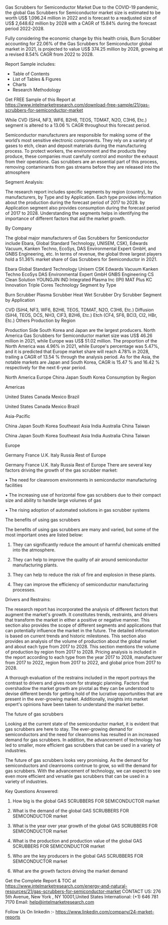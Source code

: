 Gas Scrubbers for Semiconductor Market 
Due to the COVID-19 pandemic, the global Gas Scrubbers for Semiconductor market size is estimated to be worth US$ 1,096.24 million in 2022 and is forecast to a readjusted size of US$ 2,648.62 million by 2028 with a CAGR of 15.84% during the forecast period 2022-2028.



Fully considering the economic change by this health crisis, Burn Scrubber accounting for 22.06% of the Gas Scrubbers for Semiconductor global market in 2021, is projected to value US$ 374.25 million by 2028, growing at a revised 8.54% CAGR from 2022 to 2028.

Report Sample includes:
- Table of Contents
- List of Tables & Figures
- Charts
- Research Methodology

Get FREE Sample of this Report at https://www.intelmarketresearch.com/download-free-sample/21/gas-scrubbers-for-semiconductor-market








While CVD (SiH4, NF3, WF6, B2H6, TEOS, TDMAT, N2O, C3H6, Etc.) segment is altered to a 13.06 % CAGR throughout this forecast period.



Semiconductor manufacturers are responsible for making some of the world’s most sensitive electronic components. They rely on a variety of gases to etch, clean and deposit materials during the manufacturing process. To protect workers, the environment and the products they produce, these companies must carefully control and monitor the exhaust from their operations. Gas scrubbers are an essential part of this process, removing contaminants from gas streams before they are released into the atmosphere

Segment Analysis:



The research report includes specific segments by region (country), by manufacturers, by Type and by Application. Each type provides information about the production during the forecast period of 2017 to 2028. by Application segment also provides consumption during the forecast period of 2017 to 2028. Understanding the segments helps in identifying the importance of different factors that aid the market growth.

By Company



The global major manufacturers of Gas Scrubbers for Semiconductor include Ebara, Global Standard Technology, UNISEM, CSK), Edwards Vacuum, Kanken Techno, EcoSys, DAS Environmental Expert GmbH, and GNBS Engineering, etc. In terms of revenue, the global three largest players hold a 51.36% market share of Gas Scrubbers for Semiconductor in 2021.



Ebara
Global Standard Technology
Unisem
CSK
Edwards Vacuum
Kanken Techno
EcoSys
DAS Environmental Expert GmbH
GNBS Engineering
CS Clean Solution
YOUNGJIN IND
Integrated Plasma Inc (IPI)
MAT Plus
KC Innovation
Triple Cores Technology
Segment by Type



Burn Scrubber
Plasma Scrubber
Heat Wet Scrubber
Dry Scrubber
Segment by Application



CVD (SiH4, NF3, WF6, B2H6, TEOS, TDMAT, N2O, C3H6, Etc.)
Diffusion (SiH4, TEOS, DCS, NH3, ClF3, B2H6, Etc.)
Etch (CF4, SF6, BCl3, Cl2, HBr, Etc.)
Others
Production by Region



Production Side South Korea and Japan are the largest producers. North America Gas Scrubbers for Semiconductor market size was US$ 46.26 million in 2021, while Europe was US$ 51.02 million. The proportion of the North America was 4.96% in 2021, while Europe's percentage was 5.47%, and it is predicted that Europe market share will reach 4.78% in 2028, trailing a CAGR of 13.54 % through the analysis period. As for the Asia, the notable markets are Japan and South Korea, CAGR is 15.47 % and 16.42 % respectively for the next 6-year period.







North America
Europe
China
Japan
South Korea
Consumption by Region



Americas


United States
Canada
Mexico
Brazil


United States
Canada
Mexico
Brazil


Asia-Pacific


China
Japan
South Korea
Southeast Asia
India
Australia
China Taiwan


China
Japan
South Korea
Southeast Asia
India
Australia
China Taiwan


Europe


Germany
France
U.K.
Italy
Russia
Rest of Europe


Germany
France
U.K.
Italy
Russia
Rest of Europe
There are several key factors driving the growth of the gas scrubber market:



• The need for cleanroom environments in semiconductor manufacturing facilities

• The increasing use of horizontal flow gas scrubbers due to their compact size and ability to handle large volumes of gas

• The rising adoption of automated solutions in gas scrubber systems



The benefits of using gas scrubbers



The benefits of using gas scrubbers are many and varied, but some of the most important ones are listed below:

1. They can significantly reduce the amount of harmful chemicals emitted into the atmosphere.

2. They can help to improve the quality of air around semiconductor manufacturing plants.

3. They can help to reduce the risk of fire and explosion in these plants.

4. They can improve the efficiency of semiconductor manufacturing processes.

Drivers and Restrains:



The research report has incorporated the analysis of different factors that augment the market's growth. It constitutes trends, restraints, and drivers that transform the market in either a positive or negative manner. This section also provides the scope of different segments and applications that can potentially influence the market in the future. The detailed information is based on current trends and historic milestones. This section also provides an analysis of the volume of production about the global market and about each type from 2017 to 2028. This section mentions the volume of production by region from 2017 to 2028. Pricing analysis is included in the report according to each type from the year 2017 to 2028, manufacturer from 2017 to 2022, region from 2017 to 2022, and global price from 2017 to 2028.



A thorough evaluation of the restrains included in the report portrays the contrast to drivers and gives room for strategic planning. Factors that overshadow the market growth are pivotal as they can be understood to devise different bends for getting hold of the lucrative opportunities that are present in the ever-growing market. Additionally, insights into market expert's opinions have been taken to understand the market better.

The future of gas scrubbers



Looking at the current state of the semiconductor market, it is evident that gas scrubbers are here to stay. The ever-growing demand for semiconductors and the need for cleanrooms has resulted in an increased demand for gas scrubbers. In addition, the advancement of technology has led to smaller, more efficient gas scrubbers that can be used in a variety of industries.



The future of gas scrubbers looks very promising. As the demand for semiconductors and cleanrooms continue to grow, so will the demand for gas scrubbers. With the advancement of technology, we can expect to see even more efficient and versatile gas scrubbers that can be used in a variety of industries.



Key Questions Answered:

1. How big is the global GAS SCRUBBERS FOR SEMICONDUCTOR market

2. What is the demand of the global GAS SCRUBBERS FOR SEMICONDUCTOR market

3. What is the year over year growth of the global GAS SCRUBBERS FOR SEMICONDUCTOR market

4. What is the production and production value of the global GAS SCRUBBERS FOR SEMICONDUCTOR market

5. Who are the key producers in the global GAS SCRUBBERS FOR SEMICONDUCTOR market

6. What are the growth factors driving the market demand

Get the Complete Report & TOC at https://www.intelmarketresearch.com/energy-and-natural-resources/21/gas-scrubbers-for-semiconductor-market
CONTACT US:
276 5th Avenue, New York , NY 10001,United States
International: (+1) 646 781 7170
Email: help@intelmarketresearch.com

Follow Us On linkedin :- https://www.linkedin.com/company/24-market-reports
